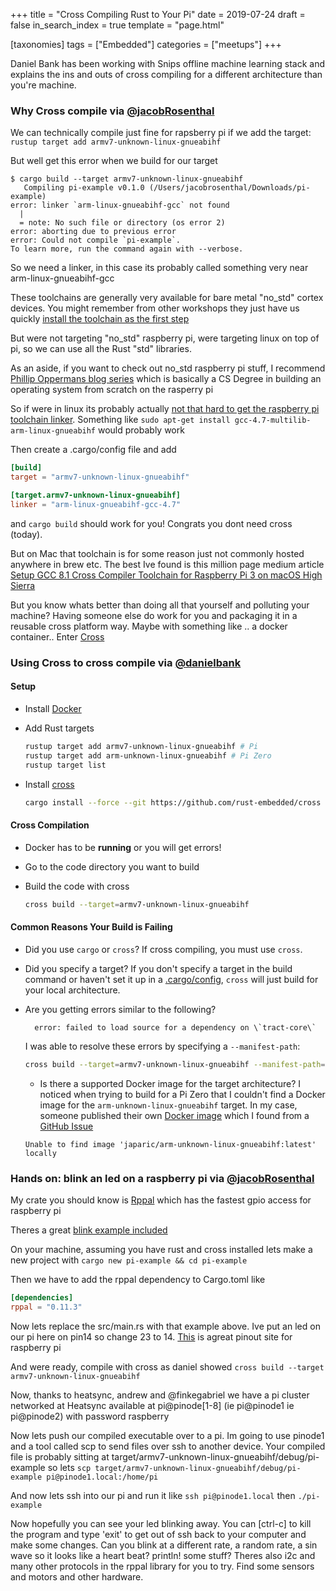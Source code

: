 +++
title = "Cross Compiling Rust to Your Pi"
date = 2019-07-24
draft = false
in_search_index = true
template = "page.html"

[taxonomies] 
tags = ["Embedded"]
categories = ["meetups"]
+++

Daniel Bank has been working with Snips offline machine learning stack and explains the ins and outs of cross compiling for a different architecture than you're machine.

<!-- more -->

### Why Cross compile via [@jacobRosenthal](https://github.com/jacobRosenthal)

We can technically compile just fine for rapsberry pi if we add the target:
`rustup target add armv7-unknown-linux-gnueabihf`

But well get this error when we build for our target

```console
$ cargo build --target armv7-unknown-linux-gnueabihf
   Compiling pi-example v0.1.0 (/Users/jacobrosenthal/Downloads/pi-example)
error: linker `arm-linux-gnueabihf-gcc` not found
  |
  = note: No such file or directory (os error 2)
error: aborting due to previous error
error: Could not compile `pi-example`.
To learn more, run the command again with --verbose.
```

So we need a linker, in this case its probably called something very near arm-linux-gnueabihf-gcc

These toolchains are generally very available for bare metal "no_std" cortex devices. You might remember from other workshops they just have us quickly [install the toolchain as the first step](https://rust-embedded.github.io/book/intro/install/macos.html)

But were not targeting "no_std" raspberry pi, were targeting linux on top of pi, so we can use all the Rust "std" libraries.

As an aside, if you want to check out no_std raspberry pi stuff, I recommend [Phillip Oppermans blog series](http://os.phil-opp.com) which is basically a CS Degree in building an operating system from scratch on the rasperry pi

So if were in linux its probably actually [not that hard to get the raspberry pi toolchain linker](https://hackernoon.com/compiling-rust-for-the-raspberry-pi-49fdcd7df658). Something like `sudo apt-get install gcc-4.7-multilib-arm-linux-gnueabihf` would probably work

Then create a .cargo/config file and add

```toml
[build]
target = "armv7-unknown-linux-gnueabihf"

[target.armv7-unknown-linux-gnueabihf]
linker = "arm-linux-gnueabihf-gcc-4.7"
```

and `cargo build` should work for you! Congrats you dont need cross (today).

But on Mac that toolchain is for some reason just not commonly hosted anywhere in brew etc. The best Ive found is this million page medium article [Setup GCC 8.1 Cross Compiler Toolchain for Raspberry Pi 3 on macOS High Sierra](https://medium.com/coinmonks/setup-gcc-8-1-cross-compiler-toolchain-for-raspberry-pi-3-on-macos-high-sierra-cb3fc8b6443e)

But you know whats better than doing all that yourself and polluting your machine? Having someone else do work for you and packaging it in a reusable cross platform way. Maybe with something like .. a docker container.. Enter [Cross](https://github.com/rust-embedded/cross)

### Using Cross to cross compile via [@danielbank](https://github.com/danielbank)

#### Setup

- Install [Docker](https://www.docker.com/get-started)

- Add Rust targets

  ```bash
  rustup target add armv7-unknown-linux-gnueabihf # Pi
  rustup target add arm-unknown-linux-gnueabihf # Pi Zero
  rustup target list
  ```

- Install [cross](https://github.com/rust-embedded/cross)
  ```bash
  cargo install --force --git https://github.com/rust-embedded/cross cross
  ```

#### Cross Compilation

- Docker has to be **running** or you will get errors!

- Go to the code directory you want to build

- Build the code with cross
  ```bash
  cross build --target=armv7-unknown-linux-gnueabihf
  ```

#### Common Reasons Your Build is Failing

- Did you use `cargo` or `cross`? If cross compiling, you must use `cross`.

- Did you specify a target? If you don't specify a target in the build command or haven't set it up in a [.cargo/config](https://doc.rust-lang.org/cargo/reference/config.html), `cross` will just build for your local architecture.

- Are you getting errors similar to the following?

  ```console
    error: failed to load source for a dependency on \`tract-core\`
  ```

  I was able to resolve these errors by specifying a `--manifest-path`:

  ```bash
  cross build --target=armv7-unknown-linux-gnueabihf --manifest-path=examples/tensorflow-mobilenet-v2/Cargo.toml
  ```

  - Is there a supported Docker image for the target architecture? I noticed when trying to build for a Pi Zero that I couldn't find a Docker image for the `arm-unknown-linux-gnueabihf` target. In my case, someone published their own [Docker image](https://hub.docker.com/r/rustreleaser/cross) which I found from a [GitHub Issue](https://github.com/rust-embedded/cross/issues/261)

  ```console
  Unable to find image 'japaric/arm-unknown-linux-gnueabihf:latest' locally
  ```

### Hands on: blink an led on a raspberry pi via [@jacobRosenthal](https://github.com/jacobRosenthal)

My crate you should know is [Rppal](https://github.com/golemparts/rppal) which has the fastest gpio access for raspberry pi

Theres a great [blink example included](https://github.com/golemparts/rppal/blob/b03a7b3c42c8c81c3222823266534c5554fe5843/examples/gpio_blinkled.rs)

On your machine, assuming you have rust and cross installed lets make a new project with `cargo new pi-example && cd pi-example`

Then we have to add the rppal dependency to Cargo.toml like

```toml
[dependencies]
rppal = "0.11.3"
```

Now lets replace the src/main.rs with that example above. Ive put an led on our pi here on pin14 so change 23 to 14. [This](https://pinout.xyz) is agreat pinout site for raspberry pi

And were ready, compile with cross as daniel showed `cross build --target armv7-unknown-linux-gnueabihf`

Now, thanks to heatsync, andrew and @finkegabriel we have a pi cluster networked at Heatsync available at pi@pinode[1-8] (ie pi@pinode1 ie pi@pinode2) with password raspberry

Now lets push our compiled executable over to a pi. Im going to use pinode1 and a tool called scp to send files over ssh to another device. Your compiled file is probably sitting at target/armv7-unknown-linux-gnueabihf/debug/pi-example so lets `scp target/armv7-unknown-linux-gnueabihf/debug/pi-example pi@pinode1.local:/home/pi`

And now lets ssh into our pi and run it like `ssh pi@pinode1.local` then `./pi-example`

Now hopefully you can see your led blinking away. You can [ctrl-c] to kill the program and type 'exit' to get out of ssh back to your computer and make some changes. Can you blink at a different rate, a random rate, a sin wave so it looks like a heart beat? println! some stuff? Theres also i2c and many other protocols in the rppal library for you to try. Find some sensors and motors and other hardware.
